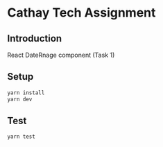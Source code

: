 # Cathay Tech Assignment 

## Introduction
React DateRnage component (Task 1)

## Setup
```markdown
yarn install
yarn dev
```

## Test
```markdown
yarn test
```